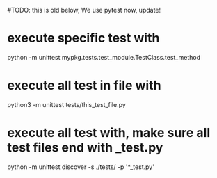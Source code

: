 

#TODO: this is old below, We use pytest now, update!
# execute specific test with
python -m unittest mypkg.tests.test_module.TestClass.test_method

# execute all test in file with
python3 -m unittest tests/this_test_file.py

# execute all test with, make sure all test files end with _test.py
python -m unittest discover -s ./tests/ -p '*_test.py'

